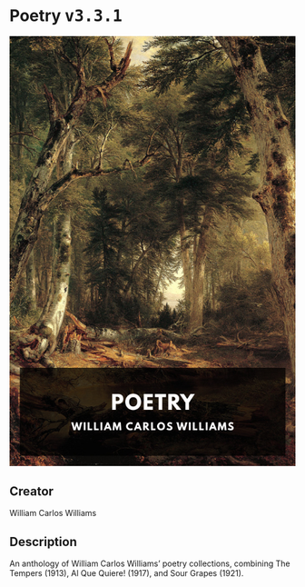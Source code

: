 
# Poetry <kbd>v3.3.1</kbd>

<center>
  <img src="./cover-1024.jpg"/>
</center>

## Creator
William Carlos Williams

## Description
An anthology of William Carlos Williams’ poetry collections, combining The Tempers (1913), Al Que Quiere! (1917), and Sour Grapes (1921).
